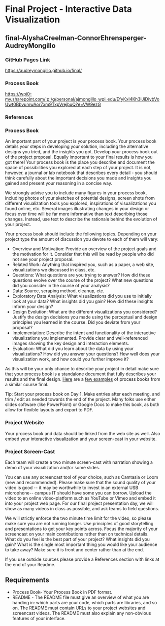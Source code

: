 Final Project - Interactive Data Visualization  
===
## final-AlyshaCreelman-ConnorEhrensperger-AudreyMongillo

### GitHub Pages Link
https://audreymongillo.github.io/final/

### Process Book
https://wpi0-my.sharepoint.com/:p:/g/personal/ajmongillo_wpi_edu/EfyKxI4Kh3lJiDiybVoUwt0BbvumwAor7xm9TxpVrejbuQ?e=VW9ezG

### References



### Process Book

An important part of your project is your process book. Your process book details your steps in developing your solution, including the alternative designs you tried, and the insights you got. Develop your process book out of the project proposal. Equally important to your final results is how you got there! Your process book is the place you describe and document the space of possibilities you explored at each step of your project. It is not, however, a journal or lab notebook that describes every detail - you should think carefully about the important decisions you made and insights you gained and present your reasoning in a concise way.

We strongly advise you to include many figures in your process book, including photos of your sketches of potential designs, screen shots from different visualization tools you explored, inspirations of visualizations you found online, etc. Several images illustrating changes in your design or focus over time will be far more informative than text describing those changes. Instead, use text to describe the rationale behind the evolution of your project.

Your process book should include the following topics. Depending on your project type the amount of discussion you devote to each of them will vary:

- Overview and Motivation: Provide an overview of the project goals and the motivation for it. Consider that this will be read by people who did not see your project proposal.
- Related Work: Anything that inspired you, such as a paper, a web site, visualizations we discussed in class, etc.
- Questions: What questions are you trying to answer? How did these questions evolve over the course of the project? What new questions did you consider in the course of your analysis?
- Data: Source, scraping method, cleanup, etc.
- Exploratory Data Analysis: What visualizations did you use to initially look at your data? What insights did you gain? How did these insights inform your design?
- Design Evolution: What are the different visualizations you considered? Justify the design decisions you made using the perceptual and design principles you learned in the course. Did you deviate from your proposal?
- Implementation: Describe the intent and functionality of the interactive visualizations you implemented. Provide clear and well-referenced images showing the key design and interaction elements.
- Evaluation: What did you learn about the data by using your visualizations? How did you answer your questions? How well does your visualization work, and how could you further improve it?

As this will be your only chance to describe your project in detail make sure that your process book is a standalone document that fully describes your results and the final design. 
[Here](http://dataviscourse.net/2015/assets/process_books/bansal_cao_hou.pdf) are a [few examples](http://dataviscourse.net/2015/assets/process_books/walsh_trevino_bett.pdf) of process books from a similar course final.

Tip: Start your process book on Day 1. Make entries after each meeting, and trim / edit as needed towards the end of the project. Many folks use either slides software (like PowerPoint) or Google Docs to make this book, as both allow for flexible layouts and export to PDF.


### Project Website


Your process book and data should be linked from the web site as well. 
Also embed your interactive visualization and your screen-cast in your website. 

### Project Screen-Cast

Each team will create a two minute screen-cast with narration showing a demo of your visualization and/or some slides. 

You can use any screencast tool of your choice, such as Camtasia or Loom (new and recommended). 
Please make sure that the sound quality of your video is good -- it may be worthwhile to invest in an external USB microphone-- campus IT should have some you can borrow. 
Upload the video to an online video-platform such as YouTube or Vimeo and embed it into your project web page. 
For our final project presentation day, we will show as many videos in class as possible, and ask teams to field questions.

We will strictly enforce the two minute time limit for the video, so please make sure you are not running longer. 
Use principles of good storytelling and presentations to get your key points across. Focus the majority of your screencast on your main contributions rather than on technical details. 
What do you feel is the best part of your project? 
What insights did you gain? 
What is the single most important thing you would like your audience to take away? Make sure it is front and center rather than at the end.


If you use outside sources please provide a References section with links at the end of your Readme.

Requirements
---

- Process Book- Your Process Book in PDF format.
- README - The README file must give an overview of what you are handing in: which parts are your code, which parts are libraries, and so on. The README must contain URLs to your project websites and screencast videos. The README must also explain any non-obvious features of your interface.



